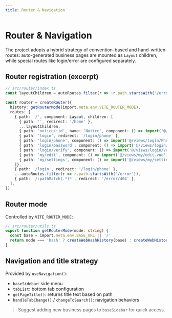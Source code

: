 ```yaml
---
title: Router & Navigation
---
```


# Router & Navigation

The project adopts a hybrid strategy of convention-based and hand-written routes: auto-generated business pages are mounted as `Layout` children, while special routes like login/error are configured separately.

## Router registration (excerpt)

```ts
// src/router/index.ts
const layoutChildren = autoRoutes.filter(r => !r.path.startsWith('/error') && !r.path.startsWith('/login'))

const router = createRouter({
  history: getRouterMode(import.meta.env.VITE_ROUTER_MODE),
  routes: [
    { path: '/', component: Layout, children: [
      { path: '', redirect: '/home' },
      ...layoutChildren,
      { path: 'notice/:id', name: 'Notice', component: () => import('@/views/notice/index.vue') },
      { path: 'login', redirect: '/login/phone' },
      { path: 'login/phone', component: () => import('@/views/login/PhoneLoginPage.vue') },
      { path: 'login/password', component: () => import('@/views/login/PasswordLoginPage.vue') },
      { path: 'login/verify', component: () => import('@/views/login/VerifyCodePage.vue') },
      { path: 'my/edit', component: () => import('@/views/my/edit.vue') },
      { path: 'my/settings', component: () => import('@/views/my/settings.vue') },
    ]},
    { path: '/login', redirect: '/login/phone' },
    ...autoRoutes.filter(r => r.path.startsWith('/error')),
    { path: '/:pathMatch(.*)*', redirect: '/error/404' },
  ],
})
```

## Router mode

Controlled by `VITE_ROUTER_MODE`:

```ts
// src/router/utils.ts
export function getRouterMode(mode: string) {
  const base = import.meta.env.BASE_URL || '/'
  return mode === 'hash' ? createWebHashHistory(base) : createWebHistory(base)
}
```

## Navigation and title strategy

Provided by `useNavigation()`:

- `baseSidebar`: side menu
- `tabList`: bottom tab configuration
- `getPageTitle()`: returns title text based on path
- `handleTabChange()` / `changeToSearch()`: navigation behaviors

> Suggest adding new business pages to `baseSidebar` for quick access.
